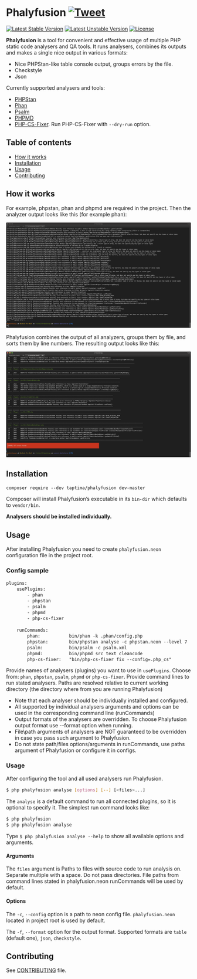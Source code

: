 # Phalyfusion [![Tweet](https://img.shields.io/twitter/url/http/shields.io.svg?style=social)](https://twitter.com/intent/tweet?text=Combine%20the%20output%20of%20php%20static%20analyzers%20into%20a%20single%20convenient%20format%20with%20Phalyfusion%21&url=https://github.com/taptima/phalyfusion&hashtags=php,phpstan,phan,psalm,staticanalyzer,developers)
[![Latest Stable Version](https://poser.pugx.org/taptima/phalyfusion/v)](//packagist.org/packages/taptima/phalyfusion)
[![Latest Unstable Version](https://poser.pugx.org/taptima/phalyfusion/v/unstable)](//packagist.org/packages/taptima/phalyfusion)
[![License](https://poser.pugx.org/taptima/phalyfusion/license)](//packagist.org/packages/taptima/phalyfusion)

**Phalyfusion** is a tool for convenient and effective usage of multiple PHP static code analysers and QA tools.
It runs analysers, combines its outputs and makes a single nice output in various formats:
  - Nice PHPStan-like table console output, groups errors by the file.
  - Checkstyle
  - Json


Currently supported analysers and tools:
  - [PHPStan](https://phpstan.org/)
  - [Phan](https://github.com/phan/phan)
  - [Psalm](https://psalm.dev/)
  - [PHPMD](https://phpmd.org/)
  - [PHP-CS-Fixer](https://github.com/FriendsOfPHP/PHP-CS-Fixer). Run PHP-CS-Fixer with `--dry-run` option.

## Table of contents
- [How it works](#how-it-works)
- [Installation](#installation)
- [Usage](#usage)
- [Contributing](#contributing)

## How it works
For example, phpstan, phan and phpmd are required in the project.
Then the analyzer output looks like this (for example phan):

![Phan output](/docs/images/phan_output.png)

Phalyfusion combines the output of all analyzers, groups them by file, and sorts them by line numbers.
The resulting output looks like this:

![Phalyfusion output](/docs/images/phalyfusion_out_1.png)

## Installation
```shell script
composer require --dev taptima/phalyfusion dev-master
```
Composer will install Phalyfusion’s executable in its ```bin-dir``` which defaults to ```vendor/bin```.

**Analysers should be installed individually.**

## Usage
After installing Phalyfusion you need to create `phalyfusion.neon` configuration file in the project root.

### Config sample
```neon
plugins:
    usePlugins:
        - phan
        - phpstan
        - psalm
        - phpmd
        - php-cs-fixer

    runCommands:
        phan:           bin/phan -k .phan/config.php
        phpstan:        bin/phpstan analyse -c phpstan.neon --level 7
        psalm:          bin/psalm -c psalm.xml
        phpmd:          bin/phpmd src text cleancode
        php-cs-fixer:   "bin/php-cs-fixer fix --config=.php_cs"
```
Provide names of analysers (plugins) you want to use in `usePlugins`. Choose from: `phan`, `phpstan`, `psalm`, `phpmd` or `php-cs-fixer`.
Provide command lines to run stated analysers. Paths are resolved relative to current working directory (the directory where from you are running Phalyfusion)

- Note that each analyser should be individually installed and configured.
- All supported by individual analysers arguments and options can be used in the corresponding command line (runCommands)
- Output formats of the analysers are overridden. To choose Phalyfusion output format use --format option when running.
- File\path arguments of analysers are NOT guaranteed to be overridden in case you pass such argument to Phalyfusion.
- Do not state path/files options/arguments in runCommands, use paths argument of Phalyfusion or configure it in configs.

### Usage
After configuring the tool and all used analysers run Phalyfusion. 
```bash
$ php phalyfusion analyse [options] [--] [<files>...]
```
The `analyse` is a default command to run all connected plugins, so it is optional to specify it. The simplest run command looks like:
```bash
$ php phalyfusion
$ php phalyfusion analyse
```

Type `$ php phalyfusion analyse --help` to show all available options and arguments.

#### Arguments
The `files` argument is Paths to files with source code to run analysis on. Separate multiple with a space. Do not pass directories. File paths from command lines stated in phalyfusion.neon runCommands will be used by default.

#### Options
The `-c`, `--config` option is a path to neon config file. `phalyfusion.neon` located in project root is used by default.

The `-f`, `--format` option for the output format. Supported formats are `table` (default one), `json`, `checkstyle`.

## Contributing
See [CONTRIBUTING](CONTRIBUTING.md) file.
